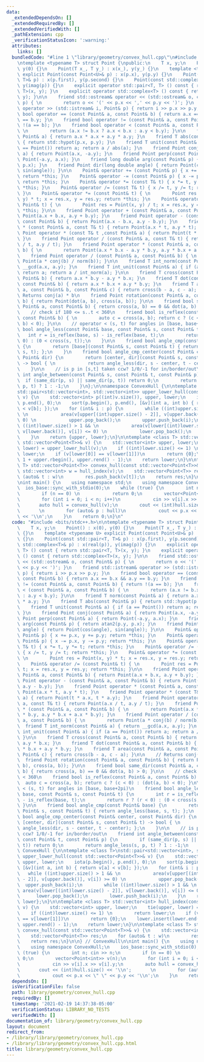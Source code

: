```yaml
---
data:
  _extendedDependsOn: []
  _extendedRequiredBy: []
  _extendedVerifiedWith: []
  _pathExtension: cpp
  _verificationStatusIcon: ':warning:'
  attributes:
    links: []
  bundledCode: "#line 1 \"library/geometry/convex_hull.cpp\"\n#include <bits/stdc++.h>\n\
    \ntemplate <typename T> struct Point {\npublic:\n    T x, y;\n    Point() : x(0),\
    \ y(0) {}\n    Point(T x_, T y_) : x(x_), y(y_) {}\n    template <typename U>\
    \ explicit Point(const Point<U>& p) : x(p.x), y(p.y) {}\n    Point(const std::pair<T,\
    \ T>& p) : x(p.first), y(p.second) {}\n    Point(const std::complex<T>& p) : x(real(p)),\
    \ y(imag(p)) {}\n    explicit operator std::pair<T, T> () const { return std::pair<T,\
    \ T>(x, y); }\n    explicit operator std::complex<T> () const { return std::complex<T>(x,\
    \ y); }\n\n    friend std::ostream& operator << (std::ostream& o, const Point&\
    \ p) { \n        return o << '(' << p.x << ',' << p.y << ')'; }\n    friend std::istream&\
    \ operator >> (std::istream& i, Point& p) { return i >> p.x >> p.y; }\n    friend\
    \ bool operator == (const Point& a, const Point& b) { return a.x == b.x && a.y\
    \ == b.y; }\n    friend bool operator != (const Point& a, const Point& b) { return\
    \ !(a == b); }\n    friend bool operator < (const Point& a, const Point& b) {\
    \ \n        return (a.x != b.x ? a.x < b.x : a.y < b.y); }\n\n    friend T norm(const\
    \ Point& a) { return a.x * a.x + a.y * a.y; }\n    friend T abs(const Point& p)\
    \ { return std::hypot(p.x, p.y); }\n    friend T unit(const Point& a) { if (a\
    \ == Point()) return a; return a / abs(a); }\n    friend Point conj(const Point&\
    \ a) { return Point(a.x, -a.y); }\n    friend Point perp(const Point& a) { return\
    \ Point(-a.y, a.x); }\n    friend long double arg(const Point& p) { return atan2(p.y,\
    \ p.x); }\n    friend Point dir(long double angle) { return Point(cos(angle),\
    \ sin(angle)); }\n\n    Point& operator += (const Point& p) { x += p.x, y += p.y;\
    \ return *this; }\n    Point& operator -= (const Point& p) { x -= p.x, y -= p.y;\
    \ return *this; }\n    Point& operator *= (const T& t) { x *= t, y *= t; return\
    \ *this; }\n    Point& operator /= (const T& t) { x /= t, y /= t; return *this;\
    \ }\n    Point& operator *= (const Point& t) { \n        Point res = Point(x,\
    \ y) * t; x = res.x, y = res.y; return *this; }\n    Point& operator /= (const\
    \ Point& t) { \n        Point res = Point(x, y) / t; x = res.x, y = res.y; return\
    \ *this; }\n\n    friend Point operator + (const Point& a, const Point& b) { return\
    \ Point(a.x + b.x, a.y + b.y); }\n    friend Point operator - (const Point& a,\
    \ const Point& b) { return Point(a.x - b.x, a.y - b.y); }\n    friend Point operator\
    \ * (const Point& a, const T& t) { return Point(a.x * t, a.y * t); }\n    friend\
    \ Point operator * (const T& t ,const Point& a) { return Point(t * a.x, t * a.y);\
    \ }\n    friend Point operator / (const Point& a, const T& t) { return Point(a.x\
    \ / t, a.y / t); }\n    friend Point operator * (const Point& a, const Point&\
    \ b) { \n        return Point(a.x * b.x - a.y * b.y, a.y * b.x + a.x * b.y); }\n\
    \    friend Point operator / (const Point& a, const Point& b) { \n        return\
    \ Point(a * conj(b) / norm(b)); }\n\n    friend T int_norm(const Point& a) { return\
    \ __gcd(a.x, a.y); }\n    friend T int_unit(const Point& a) { if (a == Point())\
    \ return a; return a / int_norm(a); }\n\n    friend T cross(const Point& a, const\
    \ Point& b) { return a.x * b.y - a.y * b.x; }\n    friend T dot(const Point& a,\
    \ const Point& b) { return a.x * b.x + a.y * b.y; }\n    friend T area(const Point&\
    \ a, const Point& b, const Point& c) { return cross(b - a, c - a); }\n\n    //\
    \ Returns conj(a) * b\n    friend Point rotation(const Point& a, const Point&\
    \ b) { return Point(dot(a, b), cross(a, b)); }\n\n    friend bool same_dir(const\
    \ Point& a, const Point& b) { return cross(a, b) == 0 && dot(a, b) > 0; }\n\n\
    \    // check if 180 <= s..t < 360\n    friend bool is_reflex(const Point& a,\
    \ const Point& b) { \n        auto c = cross(a, b); return c ? (c < 0) : (dot(a,\
    \ b) < 0); }\n\n    // operator < (s, t) for angles in [base, base+2pi)\n    friend\
    \ bool angle_less(const Point& base, const Point& s, const Point& t) {\n     \
    \   int r = is_reflex(base, s) - is_reflex(base, t);\n        return r ? (r <\
    \ 0) : (0 < cross(s, t));\n    }\n\n    friend bool angle_cmp(const Point& base)\
    \ {\n        return [base](const Point& s, const Point& t) { return angle_less(base,\
    \ s, t); };\n    }\n    friend bool angle_cmp_center(const Point& center, const\
    \ Point& dir) {\n        return [center, dir](const Point& s, const Point& t)\
    \ -> bool { \n            return angle_less(dir, s - center, t - center); };\n\
    \    }\n\n    // is p in [s,t] taken ccw? 1/0/-1 for in/border/out\n    friend\
    \ int angle_between(const Point& s, const Point& t, const Point& p) {\n      \
    \  if (same_dir(p, s) || same_dir(p, t)) return 0;\n        return angle_less(s,\
    \ p, t) ? 1 : -1;\n    }\n};\n\nnamespace ConvexHull {\n\ntemplate <class T>\n\
    std::pair<std::vector<int>, std::vector<int>> upper_lower_hull(const std::vector<Point<T>>&\
    \ v) {\n    std::vector<int> p((int)v.size()), upper, lower;\n    iota(p.begin(),\
    \ p.end(), 0);\n    sort(p.begin(), p.end(), [&v](int a, int b) { return v[a]\
    \ < v[b]; });\n    for (int& i : p) {\n        while ((int)upper.size() > 1 &&\
    \ \n            area(v[upper[(int)upper.size() - 2]], v[upper.back()], v[i]) >=\
    \ 0) \n            upper.pop_back();\n        upper.push_back(i);\n        while\
    \ ((int)lower.size() > 1 && \n            area(v[lower[(int)lower.size() - 2]],\
    \ v[lower.back()], v[i]) <= 0) \n            lower.pop_back();\n        lower.push_back(i);\n\
    \    }\n    return {upper, lower};\n}\n\ntemplate <class T> std::vector<int> hull_index(const\
    \ std::vector<Point<T>>& v) {\n    std::vector<int> upper, lower;\n    tie(upper,\
    \ lower) = upper_lower_hull(v);\n    if ((int)lower.size() <= 1) \n        return\
    \ lower;\n    if (v[lower[0]] == v[lower[1]])\n        return {0};\n    lower.insert(lower.end(),\
    \ 1 + upper.rbegin(), upper.rend() - 1);\n    return lower;\n}\n\ntemplate <class\
    \ T> std::vector<Point<T>> convex_hull(const std::vector<Point<T>>& v) {\n   \
    \ std::vector<int> w = hull_index(v);\n    std::vector<Point<T>> res;\n    for\
    \ (auto& t : w)\n        res.push_back(v[t]);\n    return res;\n}\n\n} // ConvexHull\n\
    \nint main() {\n    using namespace std;\n    using namespace ConvexHull;\n  \
    \  ios_base::sync_with_stdio(0);\n    while (true) {\n        int n; cin >> n;\n\
    \        if (n == 0) \n            return 0;\n        vector<Point<int>> v(n);\n\
    \        for (int i = 0; i < n; i++)\n            cin >> v[i].x >> v[i].y;\n \
    \       auto hull = convex_hull(v);\n        cout << (int)hull.size() << '\\n';\
    \       \n        for (auto& p : hull)\n            cout << p.x << \" \" << p.y\
    \ << '\\n';\n    }\n    return 0;\n}\n"
  code: "#include <bits/stdc++.h>\n\ntemplate <typename T> struct Point {\npublic:\n\
    \    T x, y;\n    Point() : x(0), y(0) {}\n    Point(T x_, T y_) : x(x_), y(y_)\
    \ {}\n    template <typename U> explicit Point(const Point<U>& p) : x(p.x), y(p.y)\
    \ {}\n    Point(const std::pair<T, T>& p) : x(p.first), y(p.second) {}\n    Point(const\
    \ std::complex<T>& p) : x(real(p)), y(imag(p)) {}\n    explicit operator std::pair<T,\
    \ T> () const { return std::pair<T, T>(x, y); }\n    explicit operator std::complex<T>\
    \ () const { return std::complex<T>(x, y); }\n\n    friend std::ostream& operator\
    \ << (std::ostream& o, const Point& p) { \n        return o << '(' << p.x << ','\
    \ << p.y << ')'; }\n    friend std::istream& operator >> (std::istream& i, Point&\
    \ p) { return i >> p.x >> p.y; }\n    friend bool operator == (const Point& a,\
    \ const Point& b) { return a.x == b.x && a.y == b.y; }\n    friend bool operator\
    \ != (const Point& a, const Point& b) { return !(a == b); }\n    friend bool operator\
    \ < (const Point& a, const Point& b) { \n        return (a.x != b.x ? a.x < b.x\
    \ : a.y < b.y); }\n\n    friend T norm(const Point& a) { return a.x * a.x + a.y\
    \ * a.y; }\n    friend T abs(const Point& p) { return std::hypot(p.x, p.y); }\n\
    \    friend T unit(const Point& a) { if (a == Point()) return a; return a / abs(a);\
    \ }\n    friend Point conj(const Point& a) { return Point(a.x, -a.y); }\n    friend\
    \ Point perp(const Point& a) { return Point(-a.y, a.x); }\n    friend long double\
    \ arg(const Point& p) { return atan2(p.y, p.x); }\n    friend Point dir(long double\
    \ angle) { return Point(cos(angle), sin(angle)); }\n\n    Point& operator += (const\
    \ Point& p) { x += p.x, y += p.y; return *this; }\n    Point& operator -= (const\
    \ Point& p) { x -= p.x, y -= p.y; return *this; }\n    Point& operator *= (const\
    \ T& t) { x *= t, y *= t; return *this; }\n    Point& operator /= (const T& t)\
    \ { x /= t, y /= t; return *this; }\n    Point& operator *= (const Point& t) {\
    \ \n        Point res = Point(x, y) * t; x = res.x, y = res.y; return *this; }\n\
    \    Point& operator /= (const Point& t) { \n        Point res = Point(x, y) /\
    \ t; x = res.x, y = res.y; return *this; }\n\n    friend Point operator + (const\
    \ Point& a, const Point& b) { return Point(a.x + b.x, a.y + b.y); }\n    friend\
    \ Point operator - (const Point& a, const Point& b) { return Point(a.x - b.x,\
    \ a.y - b.y); }\n    friend Point operator * (const Point& a, const T& t) { return\
    \ Point(a.x * t, a.y * t); }\n    friend Point operator * (const T& t ,const Point&\
    \ a) { return Point(t * a.x, t * a.y); }\n    friend Point operator / (const Point&\
    \ a, const T& t) { return Point(a.x / t, a.y / t); }\n    friend Point operator\
    \ * (const Point& a, const Point& b) { \n        return Point(a.x * b.x - a.y\
    \ * b.y, a.y * b.x + a.x * b.y); }\n    friend Point operator / (const Point&\
    \ a, const Point& b) { \n        return Point(a * conj(b) / norm(b)); }\n\n  \
    \  friend T int_norm(const Point& a) { return __gcd(a.x, a.y); }\n    friend T\
    \ int_unit(const Point& a) { if (a == Point()) return a; return a / int_norm(a);\
    \ }\n\n    friend T cross(const Point& a, const Point& b) { return a.x * b.y -\
    \ a.y * b.x; }\n    friend T dot(const Point& a, const Point& b) { return a.x\
    \ * b.x + a.y * b.y; }\n    friend T area(const Point& a, const Point& b, const\
    \ Point& c) { return cross(b - a, c - a); }\n\n    // Returns conj(a) * b\n  \
    \  friend Point rotation(const Point& a, const Point& b) { return Point(dot(a,\
    \ b), cross(a, b)); }\n\n    friend bool same_dir(const Point& a, const Point&\
    \ b) { return cross(a, b) == 0 && dot(a, b) > 0; }\n\n    // check if 180 <= s..t\
    \ < 360\n    friend bool is_reflex(const Point& a, const Point& b) { \n      \
    \  auto c = cross(a, b); return c ? (c < 0) : (dot(a, b) < 0); }\n\n    // operator\
    \ < (s, t) for angles in [base, base+2pi)\n    friend bool angle_less(const Point&\
    \ base, const Point& s, const Point& t) {\n        int r = is_reflex(base, s)\
    \ - is_reflex(base, t);\n        return r ? (r < 0) : (0 < cross(s, t));\n   \
    \ }\n\n    friend bool angle_cmp(const Point& base) {\n        return [base](const\
    \ Point& s, const Point& t) { return angle_less(base, s, t); };\n    }\n    friend\
    \ bool angle_cmp_center(const Point& center, const Point& dir) {\n        return\
    \ [center, dir](const Point& s, const Point& t) -> bool { \n            return\
    \ angle_less(dir, s - center, t - center); };\n    }\n\n    // is p in [s,t] taken\
    \ ccw? 1/0/-1 for in/border/out\n    friend int angle_between(const Point& s,\
    \ const Point& t, const Point& p) {\n        if (same_dir(p, s) || same_dir(p,\
    \ t)) return 0;\n        return angle_less(s, p, t) ? 1 : -1;\n    }\n};\n\nnamespace\
    \ ConvexHull {\n\ntemplate <class T>\nstd::pair<std::vector<int>, std::vector<int>>\
    \ upper_lower_hull(const std::vector<Point<T>>& v) {\n    std::vector<int> p((int)v.size()),\
    \ upper, lower;\n    iota(p.begin(), p.end(), 0);\n    sort(p.begin(), p.end(),\
    \ [&v](int a, int b) { return v[a] < v[b]; });\n    for (int& i : p) {\n     \
    \   while ((int)upper.size() > 1 && \n            area(v[upper[(int)upper.size()\
    \ - 2]], v[upper.back()], v[i]) >= 0) \n            upper.pop_back();\n      \
    \  upper.push_back(i);\n        while ((int)lower.size() > 1 && \n           \
    \ area(v[lower[(int)lower.size() - 2]], v[lower.back()], v[i]) <= 0) \n      \
    \      lower.pop_back();\n        lower.push_back(i);\n    }\n    return {upper,\
    \ lower};\n}\n\ntemplate <class T> std::vector<int> hull_index(const std::vector<Point<T>>&\
    \ v) {\n    std::vector<int> upper, lower;\n    tie(upper, lower) = upper_lower_hull(v);\n\
    \    if ((int)lower.size() <= 1) \n        return lower;\n    if (v[lower[0]]\
    \ == v[lower[1]])\n        return {0};\n    lower.insert(lower.end(), 1 + upper.rbegin(),\
    \ upper.rend() - 1);\n    return lower;\n}\n\ntemplate <class T> std::vector<Point<T>>\
    \ convex_hull(const std::vector<Point<T>>& v) {\n    std::vector<int> w = hull_index(v);\n\
    \    std::vector<Point<T>> res;\n    for (auto& t : w)\n        res.push_back(v[t]);\n\
    \    return res;\n}\n\n} // ConvexHull\n\nint main() {\n    using namespace std;\n\
    \    using namespace ConvexHull;\n    ios_base::sync_with_stdio(0);\n    while\
    \ (true) {\n        int n; cin >> n;\n        if (n == 0) \n            return\
    \ 0;\n        vector<Point<int>> v(n);\n        for (int i = 0; i < n; i++)\n\
    \            cin >> v[i].x >> v[i].y;\n        auto hull = convex_hull(v);\n \
    \       cout << (int)hull.size() << '\\n';       \n        for (auto& p : hull)\n\
    \            cout << p.x << \" \" << p.y << '\\n';\n    }\n    return 0;\n}"
  dependsOn: []
  isVerificationFile: false
  path: library/geometry/convex_hull.cpp
  requiredBy: []
  timestamp: '2021-02-19 14:37:38-05:00'
  verificationStatus: LIBRARY_NO_TESTS
  verifiedWith: []
documentation_of: library/geometry/convex_hull.cpp
layout: document
redirect_from:
- /library/library/geometry/convex_hull.cpp
- /library/library/geometry/convex_hull.cpp.html
title: library/geometry/convex_hull.cpp
---
```

